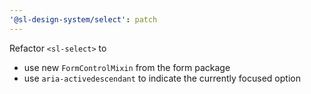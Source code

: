 ```yaml
---
'@sl-design-system/select': patch
---
```


Refactor `<sl-select>` to
- use new `FormControlMixin` from the form package
- use `aria-activedescendant` to indicate the currently focused option
